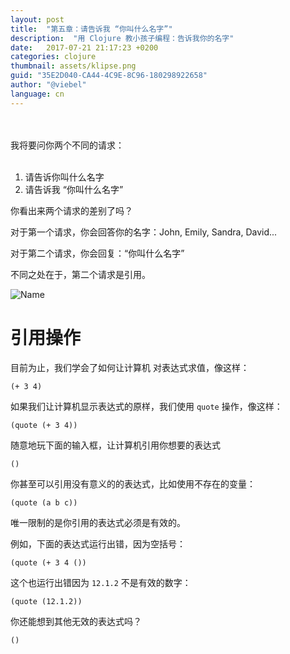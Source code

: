 ```yaml
---
layout: post
title:  "第五章：请告诉我 “你叫什么名字”"
description:  "用 Clojure 教小孩子编程：告诉我你的名字"
date:   2017-07-21 21:17:23 +0200
categories: clojure
thumbnail: assets/klipse.png
guid: "35E2D040-CA44-4C9E-8C96-180298922658"
author: "@viebel"
language: cn
---
```




<br/>
<br/>
我将要问你两个不同的请求：
<br/>
<br/>

1. 请告诉你叫什么名字
2. 请告诉我 “你叫什么名字”

你看出来两个请求的差别了吗？

对于第一个请求，你会回答你的名字：John, Emily, Sandra, David...

对于第二个请求，你会回复：“你叫什么名字”

不同之处在于，第二个请求是引用。

![Name](/assets/images/what_name.jpg)

# 引用操作

目前为止，我们学会了如何让计算机 对表达式求值，像这样：

~~~klipse
(+ 3 4)
~~~

如果我们让计算机显示表达式的原样，我们使用 `quote` 操作，像这样：

~~~klipse
(quote (+ 3 4))
~~~

随意地玩下面的输入框，让计算机引用你想要的表达式

~~~klipse
()
~~~

你甚至可以引用没有意义的的表达式，比如使用不存在的变量：


~~~klipse
(quote (a b c))
~~~


唯一限制的是你引用的表达式必须是有效的。

例如，下面的表达式运行出错，因为空括号：

~~~klipse
(quote (+ 3 4 ())
~~~

这个也运行出错因为 `12.1.2` 不是有效的数字：

~~~klipse
(quote (12.1.2))
~~~

你还能想到其他无效的表达式吗？


~~~klipse
()
~~~
